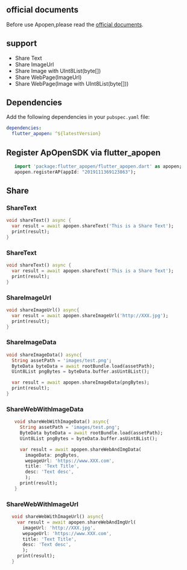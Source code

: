 ## official documents
Before use Apopen,please read the [official documents](https://docs.open.alipay.com/215/105279/ "official documents").

## support
- Share Text
- Share ImageUrl
- Share Image with UInt8List(byte[])
- Share WebPage(ImageUrl)
- Share WebPage(Image with UInt8List(byte[]))

## Dependencies

Add the following dependencies in your `pubspec.yaml` file:

```yaml
dependencies:
  flutter_apopen: ^${latestVersion}
```
## Register ApOpenSDK via flutter_apopen
 ```dart
    import 'package:flutter_apopen/flutter_apopen.dart' as apopen;
    apopen.registerAP(appId: "2019111369123863");
 ```
 ## Share
 ### ShareText
  ```dart
  void shareText() async {
    var result = await apopen.shareText('This is a Share Text');
    print(result);
  } 
 ```
  ### ShareText
  ```dart
  void shareText() async {
    var result = await apopen.shareText('This is a Share Text');
    print(result);
  } 
 ```
  ### ShareImageUrl
  ```dart
  void shareImageUrl() async{
    var result = await apopen.shareImageUrl('http://XXX.jpg');
    print(result);
  }
 ```
  ### ShareImageData
  ```dart
  void shareImageData() async{
    String assetPath = 'images/test.png';
    ByteData byteData = await rootBundle.load(assetPath);
    Uint8List pngBytes = byteData.buffer.asUint8List();

    var result = await apopen.shareImageData(pngBytes);
    print(result);
  }
 ```
  ### ShareWebWithImageData
 ```dart
    void shareWebWithImageData() async{
      String assetPath = 'images/test.png';
      ByteData byteData = await rootBundle.load(assetPath);
      Uint8List pngBytes = byteData.buffer.asUint8List();

      var result = await apopen.shareWebAndImgData(
        imageData: pngBytes,
        wepageUrl: 'https://www.XXX.com',
        title: 'Text Title',
        desc: 'Text desc',
        );
      print(result);    
    }
 ```

   ### ShareWebWithImageUrl
  ```dart
    void shareWebWithImageUrl() async{
      var result = await apopen.shareWebAndImgUrl(
        imageUrl: 'http://XXX.jpg',
        wepageUrl: 'https://www.XXX.com',
        title: 'Text Title',
        desc: 'Text desc',
        );
      print(result);
    }    
 ```